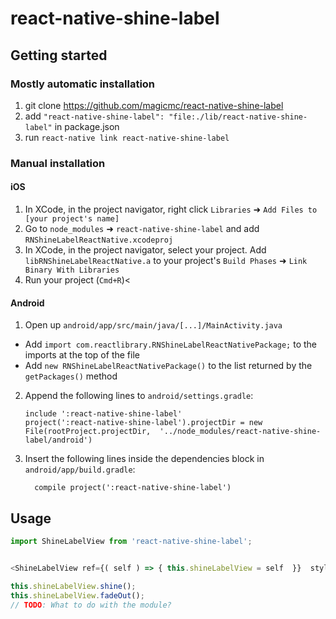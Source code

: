 
# react-native-shine-label

## Getting started
<!-- ## Not work yet
`$ npm install react-native-shine-label --save` -->

### Mostly automatic installation

1. git clone  https://github.com/magicmc/react-native-shine-label
2. add `"react-native-shine-label": "file:./lib/react-native-shine-label"` in package.json
3. run `react-native link react-native-shine-label`

### Manual installation


#### iOS

1. In XCode, in the project navigator, right click `Libraries` ➜ `Add Files to [your project's name]`
2. Go to `node_modules` ➜ `react-native-shine-label` and add `RNShineLabelReactNative.xcodeproj`
3. In XCode, in the project navigator, select your project. Add `libRNShineLabelReactNative.a` to your project's `Build Phases` ➜ `Link Binary With Libraries`
4. Run your project (`Cmd+R`)<

#### Android

1. Open up `android/app/src/main/java/[...]/MainActivity.java`
  - Add `import com.reactlibrary.RNShineLabelReactNativePackage;` to the imports at the top of the file
  - Add `new RNShineLabelReactNativePackage()` to the list returned by the `getPackages()` method
2. Append the following lines to `android/settings.gradle`:
  	```
  	include ':react-native-shine-label'
  	project(':react-native-shine-label').projectDir = new File(rootProject.projectDir, 	'../node_modules/react-native-shine-label/android')
  	```
3. Insert the following lines inside the dependencies block in `android/app/build.gradle`:
  	```
      compile project(':react-native-shine-label')
  	```


## Usage
```javascript
import ShineLabelView from 'react-native-shine-label';


<ShineLabelView ref={( self ) => { this.shineLabelView = self  }}  style={{height:200, width:200}} autoStart={true} text="just a sample" fontColor="#00BBFF" font="Roboto-MediuM" fontSize={20} />

this.shineLabelView.shine();
this.shineLabelView.fadeOut();
// TODO: What to do with the module?
  